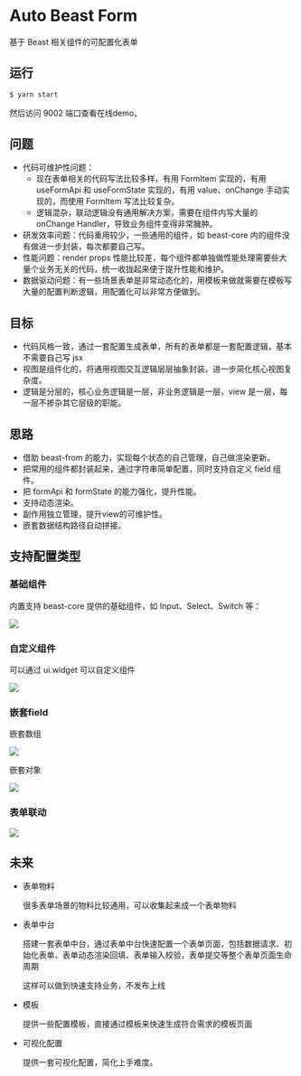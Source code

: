 # Auto Beast Form

基于 Beast 相关组件的可配置化表单

## 运行

```bash
$ yarn start
```

然后访问 9002 端口查看在线demo。

## 问题

* 代码可维护性问题：
	* 现在表单相关的代码写法比较多样，有用 FormItem 实现的，有用 useFormApi 和 useFormState 实现的，有用 value、onChange 手动实现的，而使用 FormItem 写法比较复杂。
	* 逻辑混杂，联动逻辑没有通用解决方案，需要在组件内写大量的 onChange Handler，导致业务组件变得非常臃肿。
* 研发效率问题：代码重用较少，一些通用的组件，如 beast-core 内的组件没有做进一步封装，每次都要自己写。
* 性能问题：render props 性能比较差，每个组件都单独做性能处理需要些大量个业务无关的代码，统一收拢起来便于提升性能和维护。
* 数据驱动问题：有一些场景表单是非常动态化的，用模板来做就需要在模板写大量的配置判断逻辑，用配置化可以非常方便做到。
 
## 目标

* 代码风格一致，通过一套配置生成表单，所有的表单都是一套配置逻辑，基本不需要自己写 jsx
* 视图是组件化的，将通用视图交互逻辑层层抽象封装，进一步简化核心视图复杂度。
* 逻辑是分层的，核心业务逻辑是一层，非业务逻辑是一层，view 是一层，每一层不掺杂其它层级的职能。
 
## 思路
* 借助 beast-from 的能力，实现每个状态的自己管理，自己做渲染更新。
* 把常用的组件都封装起来，通过字符串简单配置，同时支持自定义 field 组件。
* 把 formApi 和 formState 的能力强化，提升性能。
* 支持动态渲染。
* 副作用独立管理，提升view的可维护性。
* 嵌套数据结构路径自动拼接。
 
## 支持配置类型
 
### 基础组件
 
内置支持 beast-core 提供的基础组件，如 Input、Select、Switch 等：

![](https://wiki2.corp.yiran.com/download/attachments/63708571/image2019-9-3%2017%3A53%3A52.png?version=1&modificationDate=1567504432324&api=v2)

### 自定义组件
 
可以通过 ui.widget 可以自定义组件 

![](https://wiki2.corp.yiran.com/download/attachments/63708571/image2019-9-3%2017%3A55%3A26.png?version=1&modificationDate=1567504526080&api=v2)
 
### 嵌套field
 
嵌套数组
 
![](https://wiki2.corp.yiran.com/download/attachments/63708571/image2019-9-3%2017%3A56%3A29.png?version=1&modificationDate=1567504589951&api=v2)

嵌套对象

![](https://wiki2.corp.yiran.com/download/attachments/63708571/image2019-9-3%2017%3A57%3A5.png?version=1&modificationDate=1567504625899&api=v2)
 
### 表单联动
 
![](https://wiki2.corp.yiran.com/download/attachments/63708571/image2019-9-3%2017%3A57%3A46.png?version=1&modificationDate=1567504666588&api=v2)
 
## 未来

* 表单物料
  
  很多表单场景的物料比较通用，可以收集起来成一个表单物料

* 表单中台
 
  搭建一套表单中台，通过表单中台快速配置一个表单页面，包括数据请求、初始化表单、表单动态渲染回填、表单输入校验，表单提交等整个表单页面生命周期
 
  这样可以做到快速支持业务，不发布上线
 
* 模板
 
	提供一些配置模板，直接通过模板来快速生成符合需求的模板页面

* 可视化配置
 
	提供一套可视化配置，简化上手难度。
 
 
